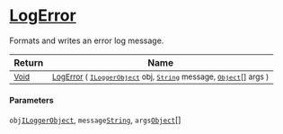 # [LogError](./ILoggerObjectExtensions-100663347.md)

Formats and writes an error log message.

| Return | Name | 
| --- | --- | 
| <sub>[Void](https://docs.microsoft.com/en-us/dotnet/api/System.Void)</sub>| <sub>[LogError](./ILoggerObjectExtensions-100663347.md) ( [`ILoggerObject`](./../ILoggerObject.md) obj, [`String`](https://docs.microsoft.com/en-us/dotnet/api/System.String) message, [`Object`](https://docs.microsoft.com/en-us/dotnet/api/System.Object)[] args )</sub>| <br>


#### Parameters
 `obj`[`ILoggerObject`](./../ILoggerObject.md),  `message`[`String`](https://docs.microsoft.com/en-us/dotnet/api/System.String),  `args`[`Object`](https://docs.microsoft.com/en-us/dotnet/api/System.Object)[]